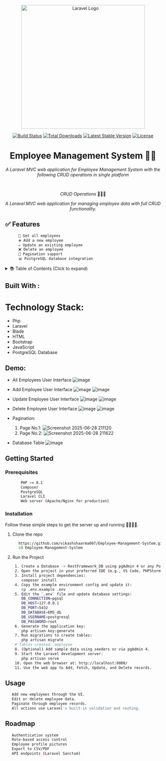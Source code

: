 <p align="center"><a href="https://laravel.com" target="_blank"><img src="https://raw.githubusercontent.com/laravel/art/master/logo-lockup/5%20SVG/2%20CMYK/1%20Full%20Color/laravel-logolockup-cmyk-red.svg" width="400" alt="Laravel Logo"></a></p>

<p align="center">
<a href="https://github.com/laravel/framework/actions"><img src="https://github.com/laravel/framework/workflows/tests/badge.svg" alt="Build Status"></a>
<a href="https://packagist.org/packages/laravel/framework"><img src="https://img.shields.io/packagist/dt/laravel/framework" alt="Total Downloads"></a>
<a href="https://packagist.org/packages/laravel/framework"><img src="https://img.shields.io/packagist/v/laravel/framework" alt="Latest Stable Version"></a>
<a href="https://packagist.org/packages/laravel/framework"><img src="https://img.shields.io/packagist/l/laravel/framework" alt="License"></a>
</p>




<h1 align="center">Employee Management System 🧮🚀</h1>
<p align="center"><i>A Laravel MVC web application for Employee Management System with the following CRUD operations in single platform</i></p>
<br>

<p align="center"><i>CRUD Operations</i> 👨🏽‍💻 
  <br>

<p align="center"><i>A Laravel MVC web application for managing employee data with full CRUD functionality.</i></p>

 ## ✅ Features
```sh
      👤 Get all employees
      ➕ Add a new employee
      ✏️ Update an existing employee
      ❌ Delete an employee
      🔢 Pagination support
      📊 PostgreSQL database integration
```
<!-- TABLE OF CONTENTS -->
 <!-- TABLE OF CONTENTS -->
<!-- TABLE OF CONTENTS -->
<details>
  <summary>📚 Table of Contents (Click to expand)</summary>
  <ol>
    <li><a href="#about-the-project">📌 About the Project</a></li>
    <li><a href="#built-with">🛠️ Built With</a></li>
    <li><a href="#demo">📸 Demo</a></li>
    <li>
      <a href="#getting-started">🚀 Getting Started</a>
      <ul>
        <li><a href="#prerequisites">📌 Prerequisites</a></li>
        <li><a href="#installation">⚙️ Installation</a></li>
      </ul>
    </li>
    <li><a href="#usage">🧪 Usage</a></li>
    <li><a href="#roadmap">📈 Roadmap</a></li>
  </ol>
</details>



 ## Built With :
  # Technology Stack:
  * Php
  * Laravel
  * Blade
  * HTML
  * Bootstrap
  * JavaScript
  * PostgreSQL Database
  

<!-- GETTING STARTED -->
## Demo:
* All Employees User Interface
  ![image](https://github.com/user-attachments/assets/f5823a81-8225-466b-8bbc-d01b7d9a98a3)

* Add Employee User Interface
  ![image](https://github.com/user-attachments/assets/522be22a-ffc6-411f-b155-4d92af91c6f1)
  ![image](https://github.com/user-attachments/assets/4304d9de-cfb9-4dee-b18f-88b2a45a89f7)

* Update Employee User Interface
  ![image](https://github.com/user-attachments/assets/a4d397e7-0e74-45f3-bb83-b310efb9aa07)
  ![image](https://github.com/user-attachments/assets/597493bd-6059-478e-8756-26e1d19cb1bb)
  
* Delete Employee User Interface
  ![image](https://github.com/user-attachments/assets/28280fda-5cc4-41e8-b357-af53024ad6fa)
  ![image](https://github.com/user-attachments/assets/be061b3c-796e-4061-8668-ed98bb05bf49)

* Pagination:
  1. Page No.1:
    ![Screenshot 2025-06-28 211120](https://github.com/user-attachments/assets/40ea9620-8b8e-4125-969b-0db3868bd929)
  2. Page No.2:
    ![Screenshot 2025-06-28 211622](https://github.com/user-attachments/assets/0ae23ae3-5f70-4a75-8c4c-c1f6fc907d1d)

* Database Table
  ![image](https://github.com/user-attachments/assets/908a71c6-95cf-48c2-ad82-c1daf5d38164)

## Getting Started
### Prerequisites
```sh
       PHP >= 8.1
       Composer
       PostgreSQL
       Laravel CLI
       Web server (Apache/Nginx for production)
  ```
### Installation 
   Follow these simple steps to get the server up and running 👾🧮🚀✅.
  1. Clone the repo

```sh
      https://github.com/vikashshaarma007/Employee-Management-System.git
      cd Employee-Management-System
```
2. Run the Project
   ```sh
    1. Create a Database -> RestFramework_DB using pgAdmin 4 or any PostgreSQL client.
    2. Open the project in your preferred IDE (e.g., VS Code, PHPStorm, Sublime Text).
    3. Install project dependencies:
       composer install
    4. Copy the example environment config and update it:
       cp .env.example .env
    5. Edit the `.env` file and update database settings:
       DB_CONNECTION=pgsql
       DB_HOST=127.0.0.1
       DB_PORT=5432
       DB_DATABASE=EMS_db
       DB_USERNAME=postgresql
       DB_PASSWORD=root
    6. Generate the application key:
       php artisan key:generate
    7. Run migrations to create tables:
       php artisan migrate
    # Tables created: employee
    8. (Optional) Add sample data using seeders or via pgAdmin 4.
    9. Start the Laravel development server:
       php artisan serve
    10. Open the web browser at: http://localhost:8000/
    11. Use the web app to Add, Fetch, Update, and Delete records.
   ```
## Usage
```sh
   Add new employees through the UI.
   Edit or delete employee data.
   Paginate through employee records.
   All actions use Laravel's built-in validation and routing.
```
## Roadmap
```sh
   Authentication system
   Role-based access control
   Employee profile pictures
   Export to CSV/PDF
   API endpoints (Laravel Sanctum)
```
